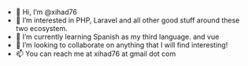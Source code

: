 - 👋 Hi, I’m @xihad76
- 👀 I’m interested in PHP, Laravel and all other good stuff around these two ecosystem.
- 🌱 I’m currently learning Spanish as my third language. and vue
- 💞️ I’m looking to collaborate on anything that I will find interesting! 
- 📫 You can reach me at xihad76 at gmail dot com

<!---
xihad76/xihad76 is a ✨ special ✨ repository because its `README.md` (this file) appears on your GitHub profile.
You can click the Preview link to take a look at your changes.
--->
